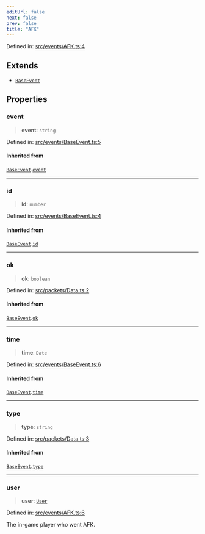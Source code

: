 ```yaml
---
editUrl: false
next: false
prev: false
title: "AFK"
---
```


Defined in: [src/events/AFK.ts:4](https://github.com/ReconnectedCC/ReconnectedChat/blob/11808a4ccf9a9a1ccda66cd61ef3e2ee6db98c33/src/events/AFK.ts#L4)

## Extends

- [`BaseEvent`](/ReconnectedChat/interfaces/baseevent/)

## Properties

### event

> **event**: `string`

Defined in: [src/events/BaseEvent.ts:5](https://github.com/ReconnectedCC/ReconnectedChat/blob/11808a4ccf9a9a1ccda66cd61ef3e2ee6db98c33/src/events/BaseEvent.ts#L5)

#### Inherited from

[`BaseEvent`](/ReconnectedChat/interfaces/baseevent/).[`event`](/ReconnectedChat/interfaces/baseevent/#event)

***

### id

> **id**: `number`

Defined in: [src/events/BaseEvent.ts:4](https://github.com/ReconnectedCC/ReconnectedChat/blob/11808a4ccf9a9a1ccda66cd61ef3e2ee6db98c33/src/events/BaseEvent.ts#L4)

#### Inherited from

[`BaseEvent`](/ReconnectedChat/interfaces/baseevent/).[`id`](/ReconnectedChat/interfaces/baseevent/#id)

***

### ok

> **ok**: `boolean`

Defined in: [src/packets/Data.ts:2](https://github.com/ReconnectedCC/ReconnectedChat/blob/11808a4ccf9a9a1ccda66cd61ef3e2ee6db98c33/src/packets/Data.ts#L2)

#### Inherited from

[`BaseEvent`](/ReconnectedChat/interfaces/baseevent/).[`ok`](/ReconnectedChat/interfaces/baseevent/#ok)

***

### time

> **time**: `Date`

Defined in: [src/events/BaseEvent.ts:6](https://github.com/ReconnectedCC/ReconnectedChat/blob/11808a4ccf9a9a1ccda66cd61ef3e2ee6db98c33/src/events/BaseEvent.ts#L6)

#### Inherited from

[`BaseEvent`](/ReconnectedChat/interfaces/baseevent/).[`time`](/ReconnectedChat/interfaces/baseevent/#time)

***

### type

> **type**: `string`

Defined in: [src/packets/Data.ts:3](https://github.com/ReconnectedCC/ReconnectedChat/blob/11808a4ccf9a9a1ccda66cd61ef3e2ee6db98c33/src/packets/Data.ts#L3)

#### Inherited from

[`BaseEvent`](/ReconnectedChat/interfaces/baseevent/).[`type`](/ReconnectedChat/interfaces/baseevent/#type)

***

### user

> **user**: [`User`](/ReconnectedChat/interfaces/user/)

Defined in: [src/events/AFK.ts:6](https://github.com/ReconnectedCC/ReconnectedChat/blob/11808a4ccf9a9a1ccda66cd61ef3e2ee6db98c33/src/events/AFK.ts#L6)

The in-game player who went AFK.
